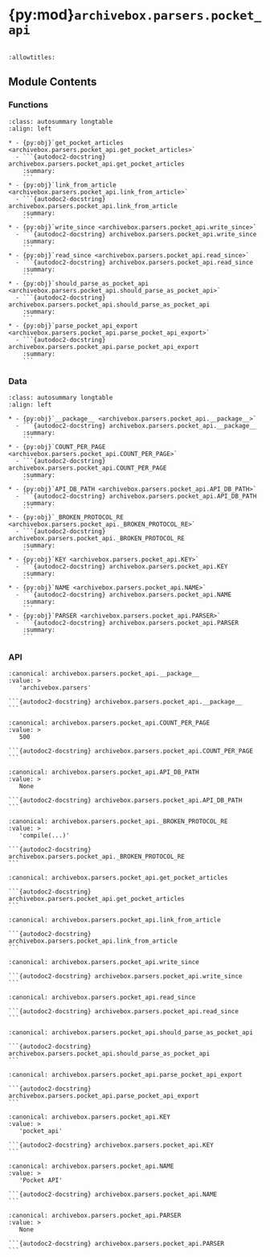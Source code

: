 # {py:mod}`archivebox.parsers.pocket_api`

```{py:module} archivebox.parsers.pocket_api
```

```{autodoc2-docstring} archivebox.parsers.pocket_api
:allowtitles:
```

## Module Contents

### Functions

````{list-table}
:class: autosummary longtable
:align: left

* - {py:obj}`get_pocket_articles <archivebox.parsers.pocket_api.get_pocket_articles>`
  - ```{autodoc2-docstring} archivebox.parsers.pocket_api.get_pocket_articles
    :summary:
    ```
* - {py:obj}`link_from_article <archivebox.parsers.pocket_api.link_from_article>`
  - ```{autodoc2-docstring} archivebox.parsers.pocket_api.link_from_article
    :summary:
    ```
* - {py:obj}`write_since <archivebox.parsers.pocket_api.write_since>`
  - ```{autodoc2-docstring} archivebox.parsers.pocket_api.write_since
    :summary:
    ```
* - {py:obj}`read_since <archivebox.parsers.pocket_api.read_since>`
  - ```{autodoc2-docstring} archivebox.parsers.pocket_api.read_since
    :summary:
    ```
* - {py:obj}`should_parse_as_pocket_api <archivebox.parsers.pocket_api.should_parse_as_pocket_api>`
  - ```{autodoc2-docstring} archivebox.parsers.pocket_api.should_parse_as_pocket_api
    :summary:
    ```
* - {py:obj}`parse_pocket_api_export <archivebox.parsers.pocket_api.parse_pocket_api_export>`
  - ```{autodoc2-docstring} archivebox.parsers.pocket_api.parse_pocket_api_export
    :summary:
    ```
````

### Data

````{list-table}
:class: autosummary longtable
:align: left

* - {py:obj}`__package__ <archivebox.parsers.pocket_api.__package__>`
  - ```{autodoc2-docstring} archivebox.parsers.pocket_api.__package__
    :summary:
    ```
* - {py:obj}`COUNT_PER_PAGE <archivebox.parsers.pocket_api.COUNT_PER_PAGE>`
  - ```{autodoc2-docstring} archivebox.parsers.pocket_api.COUNT_PER_PAGE
    :summary:
    ```
* - {py:obj}`API_DB_PATH <archivebox.parsers.pocket_api.API_DB_PATH>`
  - ```{autodoc2-docstring} archivebox.parsers.pocket_api.API_DB_PATH
    :summary:
    ```
* - {py:obj}`_BROKEN_PROTOCOL_RE <archivebox.parsers.pocket_api._BROKEN_PROTOCOL_RE>`
  - ```{autodoc2-docstring} archivebox.parsers.pocket_api._BROKEN_PROTOCOL_RE
    :summary:
    ```
* - {py:obj}`KEY <archivebox.parsers.pocket_api.KEY>`
  - ```{autodoc2-docstring} archivebox.parsers.pocket_api.KEY
    :summary:
    ```
* - {py:obj}`NAME <archivebox.parsers.pocket_api.NAME>`
  - ```{autodoc2-docstring} archivebox.parsers.pocket_api.NAME
    :summary:
    ```
* - {py:obj}`PARSER <archivebox.parsers.pocket_api.PARSER>`
  - ```{autodoc2-docstring} archivebox.parsers.pocket_api.PARSER
    :summary:
    ```
````

### API

````{py:data} __package__
:canonical: archivebox.parsers.pocket_api.__package__
:value: >
   'archivebox.parsers'

```{autodoc2-docstring} archivebox.parsers.pocket_api.__package__
```

````

````{py:data} COUNT_PER_PAGE
:canonical: archivebox.parsers.pocket_api.COUNT_PER_PAGE
:value: >
   500

```{autodoc2-docstring} archivebox.parsers.pocket_api.COUNT_PER_PAGE
```

````

````{py:data} API_DB_PATH
:canonical: archivebox.parsers.pocket_api.API_DB_PATH
:value: >
   None

```{autodoc2-docstring} archivebox.parsers.pocket_api.API_DB_PATH
```

````

````{py:data} _BROKEN_PROTOCOL_RE
:canonical: archivebox.parsers.pocket_api._BROKEN_PROTOCOL_RE
:value: >
   'compile(...)'

```{autodoc2-docstring} archivebox.parsers.pocket_api._BROKEN_PROTOCOL_RE
```

````

````{py:function} get_pocket_articles(api: pocket.Pocket, since=None, page=0)
:canonical: archivebox.parsers.pocket_api.get_pocket_articles

```{autodoc2-docstring} archivebox.parsers.pocket_api.get_pocket_articles
```
````

````{py:function} link_from_article(article: dict, sources: list)
:canonical: archivebox.parsers.pocket_api.link_from_article

```{autodoc2-docstring} archivebox.parsers.pocket_api.link_from_article
```
````

````{py:function} write_since(username: str, since: str)
:canonical: archivebox.parsers.pocket_api.write_since

```{autodoc2-docstring} archivebox.parsers.pocket_api.write_since
```
````

````{py:function} read_since(username: str) -> typing.Optional[str]
:canonical: archivebox.parsers.pocket_api.read_since

```{autodoc2-docstring} archivebox.parsers.pocket_api.read_since
```
````

````{py:function} should_parse_as_pocket_api(text: str) -> bool
:canonical: archivebox.parsers.pocket_api.should_parse_as_pocket_api

```{autodoc2-docstring} archivebox.parsers.pocket_api.should_parse_as_pocket_api
```
````

````{py:function} parse_pocket_api_export(input_buffer: typing.IO[str], **_kwargs) -> typing.Iterable[archivebox.index.schema.Link]
:canonical: archivebox.parsers.pocket_api.parse_pocket_api_export

```{autodoc2-docstring} archivebox.parsers.pocket_api.parse_pocket_api_export
```
````

````{py:data} KEY
:canonical: archivebox.parsers.pocket_api.KEY
:value: >
   'pocket_api'

```{autodoc2-docstring} archivebox.parsers.pocket_api.KEY
```

````

````{py:data} NAME
:canonical: archivebox.parsers.pocket_api.NAME
:value: >
   'Pocket API'

```{autodoc2-docstring} archivebox.parsers.pocket_api.NAME
```

````

````{py:data} PARSER
:canonical: archivebox.parsers.pocket_api.PARSER
:value: >
   None

```{autodoc2-docstring} archivebox.parsers.pocket_api.PARSER
```

````
